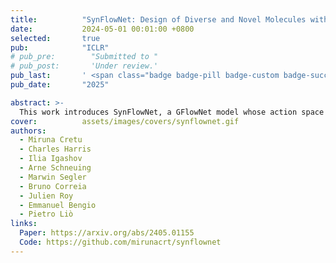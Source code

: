 ```yaml
---
title:          "SynFlowNet: Design of Diverse and Novel Molecules with Synthesis Constraints"
date:           2024-05-01 00:01:00 +0800
selected:       true
pub:            "ICLR"
# pub_pre:        "Submitted to "
# pub_post:       'Under review.'
pub_last:       ' <span class="badge badge-pill badge-custom badge-success">Spotlight</span>'
pub_date:       "2025"

abstract: >-
  This work introduces SynFlowNet, a GFlowNet model whose action space uses chemically validated reactions and reactants to sequentially build new molecules. We evaluate our approach using synthetic accessibility scores and an independent retrosynthesis tool. SynFlowNet consistently samples synthetically feasible molecules, while still being able to find diverse and high-utility candidates.
cover:          assets/images/covers/synflownet.gif
authors:
  - Miruna Cretu
  - Charles Harris
  - Ilia Igashov
  - Arne Schneuing
  - Marwin Segler
  - Bruno Correia
  - Julien Roy
  - Emmanuel Bengio
  - Pietro Liò
links:
  Paper: https://arxiv.org/abs/2405.01155
  Code: https://github.com/mirunacrt/synflownet
---
```

